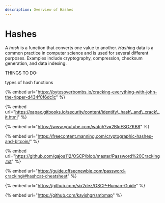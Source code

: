 ```yaml
---
description: Overview of Hashes
---
```


# Hashes

A _hash_ is a function that converts one value to another. _Hashing_ data is a common practice in computer science and is used for several different purposes. Examples include cryptography, compression, checksum generation, and data indexing.



THINGS TO DO:

types of hash functions

{% embed url="https://bytesoverbombs.io/cracking-everything-with-john-the-ripper-d434f0f6dc1c" %}

{% embed url="https://xapax.gitbooks.io/security/content/identify\_hash\_and\_crack\_it.html" %}

{% embed url="https://www.youtube.com/watch?v=2BldESGZKB8" %}

{% embed url="https://freecontent.manning.com/cryptographic-hashes-and-bitcoin/" %}

{% embed url="https://github.com/gajos112/OSCP/blob/master/Password%20Cracking.txt" %}

{% embed url="https://guide.offsecnewbie.com/password-cracking\#hashcat-cheatsheet" %}

{% embed url="https://github.com/six2dez/OSCP-Human-Guide" %}

{% embed url="https://github.com/kavishgr/smbmap" %}



